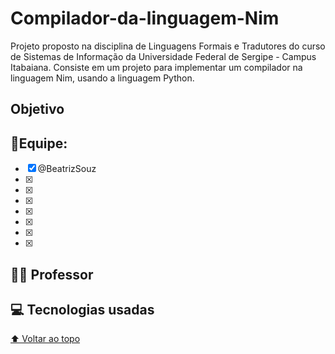 # Compilador-da-linguagem-Nim
Projeto proposto na disciplina de  Linguagens Formais e Tradutores do curso de Sistemas de Informação da Universidade Federal de Sergipe - Campus Itabaiana. Consiste em um projeto para implementar um compilador na linguagem Nim, usando a linguagem Python. 


## Objetivo 

## 📖Equipe:
- [x] @BeatrizSouz
- [x]
- [x] 
- [x] 
- [x] 
- [x] 
- [x] 
- [x] 

## 🧑‍🏫 Professor

## 💻 Tecnologias usadas
[⬆ Voltar ao topo](#Compilador-da-linguagem-Nim)<br>
